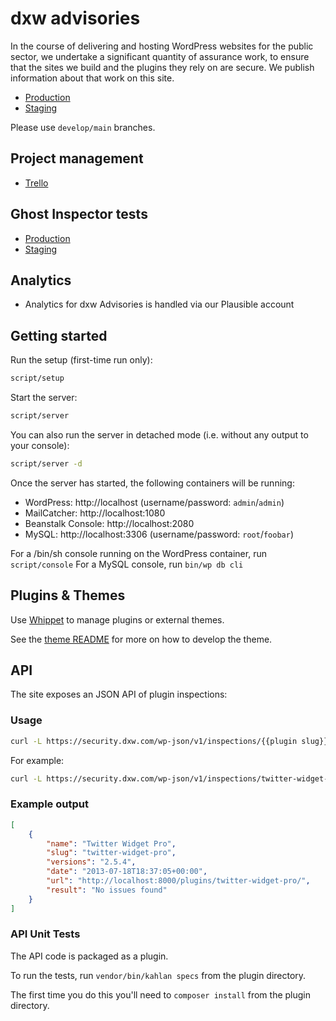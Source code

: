 # dxw advisories

In the course of delivering and hosting WordPress websites for the public sector, we undertake a significant quantity of assurance work, to ensure that the sites we build and the plugins they rely on are secure.
We publish information about that work on this site.

* [Production](https://security.dxw.com)
* [Staging](https://advisories.staging.dxw-govpress.dalmatian.dxw.net)

Please use `develop/main` branches.

## Project management
- [Trello](https://trello.com/b/Yl4BLYGS/security-dxw-com)


## Ghost Inspector tests

- [Production](https://app.ghostinspector.com/suites/62504446fe7446ec5add4df6)
- [Staging](https://app.ghostinspector.com/suites/623b40d4f29837f4fb8fd15e)

## Analytics

- Analytics for dxw Advisories is handled via our Plausible account

## Getting started

Run the setup (first-time run only):

```bash
script/setup
```

Start the server:

```bash
script/server
```

You can also run the server in detached mode (i.e. without any output to your console):

```bash
script/server -d
```

Once the server has started, the following containers will be running:

* WordPress: http://localhost (username/password: `admin`/`admin`)
* MailCatcher: http://localhost:1080
* Beanstalk Console: http://localhost:2080
* MySQL: http://localhost:3306 (username/password: `root`/`foobar`)

For a /bin/sh console running on the WordPress container, run `script/console`
For a MySQL console, run `bin/wp db cli`

## Plugins & Themes

Use [Whippet](https://github.com/dxw/whippet) to manage plugins or external themes.

See the [theme README](wp-content/themes/dxw-security-2017/README.md) for more on how to develop the theme.

## API

The site exposes an JSON API of plugin inspections:

### Usage

```bash
curl -L https://security.dxw.com/wp-json/v1/inspections/{{plugin slug}}
```

For example:

```bash
curl -L https://security.dxw.com/wp-json/v1/inspections/twitter-widget-pro
```

### Example output

```json
[
	{
		"name": "Twitter Widget Pro",
		"slug": "twitter-widget-pro",
		"versions": "2.5.4",
		"date": "2013-07-18T18:37:05+00:00",
		"url": "http://localhost:8000/plugins/twitter-widget-pro/",
		"result": "No issues found"
	}
]
```
### API Unit Tests

The API code is packaged as a plugin.

To run the tests, run `vendor/bin/kahlan specs` from the plugin directory.

The first time you do this you'll need to `composer install` from the plugin
directory.

